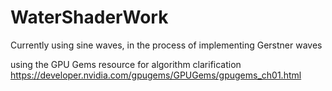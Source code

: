 # WaterShaderWork
Currently using sine waves, in the process of implementing Gerstner waves

using the GPU Gems resource for algorithm clarification
https://developer.nvidia.com/gpugems/GPUGems/gpugems_ch01.html

